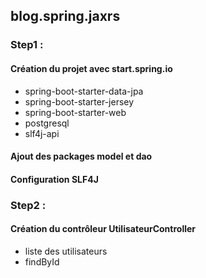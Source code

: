 ## blog.spring.jaxrs

### Step1 : 
#### Création du projet avec start.spring.io
* spring-boot-starter-data-jpa
* spring-boot-starter-jersey
* spring-boot-starter-web
* postgresql
* slf4j-api 

#### Ajout des packages model et dao

#### Configuration SLF4J    

### Step2 : 
           
#### Création du contrôleur UtilisateurController

* liste des utilisateurs
* findById
 